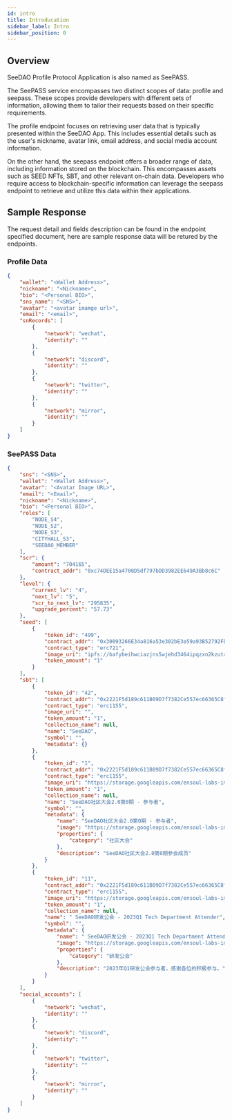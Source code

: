 ```yaml
---
id: intro
title: Introducation
sidebar_label: Intro
sidebar_position: 0
---
```


## Overview

SeeDAO Profile Protocol Application is also named as SeePASS.

The SeePASS service encompasses two distinct scopes of data: profile and seepass.
These scopes provide developers with different sets of information,
allowing them to tailor their requests based on their specific requirements.

The profile endpoint focuses on retrieving user data that is typically presented within the SeeDAO App.
This includes essential details such as the user's nickname,
avatar link, email address, and social media account information. 

On the other hand, the seepass endpoint offers a broader range of data,
including information stored on the blockchain. This encompasses assets such as SEED NFTs, SBT,
and other relevant on-chain data. Developers who require access to blockchain-specific 
information can leverage the seepass endpoint to retrieve and utilize this data within their applications.

## Sample Response

The request detail and fields description can be found in the endpoint specified document,
here are sample response data will be retured by the endpoints.

### Profile Data

```json
{
    "wallet": "<Wallet Address>",
    "nickname": "<Nickname>",
    "bio": "<Personal BIO>",
    "sns_name": "<SNS>",
    "avatar": "<avatar imamge url>",
    "email": "<email>",
    "snRecords": [
        {
            "network": "wechat",
            "identity": ""
        },
        {
            "network": "discord",
            "identity": ""
        },
        {
            "network": "twitter",
            "identity": ""
        },
        {
            "network": "mirror",
            "identity": ""
        }
    ]
}
```

### SeePASS Data

```json
{
    "sns": "<SNS>",
    "wallet": "<Wallet Address>",
    "avatar": "<Avatar Image URL>",
    "email": "<Email>",
    "nickname": "<Nickname>",
    "bio": "<Personal BIO>",
    "roles": [
        "NODE_S4",
        "NODE_S2",
        "NODE_S3",
        "CITYHALL_S3",
        "SEEDAO_MEMBER"
    ],
    "scr": {
        "amount": "704165",
        "contract_addr": "0xc74DEE15a4700D5df797bDD3982EE649A3Bb8c6C"
    },
    "level": {
        "current_lv": "4",
        "next_lv": "5",
        "scr_to_next_lv": "295835",
        "upgrade_percent": "57.73"
    },
    "seed": [
        {
            "token_id": "499",
            "contract_addr": "0x30093266E34a816a53e302bE3e59a93B52792FD4",
            "contract_type": "erc721",
            "image_uri": "ipfs://bafybeihwciazjns5wjehd3464ipqzxn2kzutazj2ovk3bol4oxjvpcl5za/499_3.png",
            "token_amount": "1"
        }
    ],
    "sbt": [
        {
            "token_id": "42",
            "contract_addr": "0x2221F5d189c611B09D7f7382Ce557ec66365C8fc",
            "contract_type": "erc1155",
            "image_uri": "",
            "token_amount": "1",
            "collection_name": null,
            "name": "SeeDAO",
            "symbol": "",
            "metadata": {}
        },
        {
            "token_id": "1",
            "contract_addr": "0x2221F5d189c611B09D7f7382Ce557ec66365C8fc",
            "contract_type": "erc1155",
            "image_uri": "https://storage.googleapis.com/ensoul-labs-image/FkboaQ7VEAI_3Nd 1.png",
            "token_amount": "1",
            "collection_name": null,
            "name": "SeeDAO社区大会2.0第0期 - 参与者",
            "symbol": "",
            "metadata": {
                "name": "SeeDAO社区大会2.0第0期 - 参与者",
                "image": "https://storage.googleapis.com/ensoul-labs-image/FkboaQ7VEAI_3Nd 1.png",
                "properties": {
                    "category": "社区大会"
                },
                "description": "SeeDAO社区大会2.0第0期参会成员"
            }
        },
        {
            "token_id": "11",
            "contract_addr": "0x2221F5d189c611B09D7f7382Ce557ec66365C8fc",
            "contract_type": "erc1155",
            "image_uri": "https://storage.googleapis.com/ensoul-labs-image/11x386picture.jpg",
            "token_amount": "1",
            "collection_name": null,
            "name": " SeeDAO研发公会 - 2023Q1 Tech Department Attender",
            "symbol": "",
            "metadata": {
                "name": " SeeDAO研发公会 - 2023Q1 Tech Department Attender",
                "image": "https://storage.googleapis.com/ensoul-labs-image/11x386picture.jpg",
                "properties": {
                    "category": "研发公会"
                },
                "description": "2023年Q1研发公会参与者，感谢各位的积极参与。"
            }
        }
    ],
    "social_accounts": [
        {
            "network": "wechat",
            "identity": ""
        },
        {
            "network": "discord",
            "identity": ""
        },
        {
            "network": "twitter",
            "identity": ""
        },
        {
            "network": "mirror",
            "identity": ""
        }
    ]
}

```